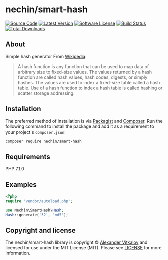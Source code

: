 #  nechin/smart-hash
[![Source Code][badge-source]][source]
[![Latest Version][badge-release]][release]
[![Software License][badge-license]][license]
[![Build Status][badge-build]][build]
[![Total Downloads][badge-downloads]][downloads]

## About

Simple hash generator
From [Wikipedia](https://en.wikipedia.org/wiki/Hash_function):
> A hash function is any function that can be used to map data of arbitrary size to fixed-size values. The values returned by a hash function are called hash values, hash codes, digests, or simply hashes. The values are used to index a fixed-size table called a hash table. Use of a hash function to index a hash table is called hashing or scatter storage addressing.

## Installation

The preferred method of installation is via [Packagist][packagist] and [Composer][composer]. Run the following command to install the package and add it as a requirement to your project's `composer.json`:

```bash
composer require nechin/smart-hash
```

## Requirements

PHP 7.1.0

## Examples

```php
<?php
require 'vendor/autoload.php';

use Nechin\SmartHash\Hash;
Hash::generate('32', 'md5');
```

## Copyright and license

The nechin/smart-hash library is copyright © [Alexander Vitkalov](http://vitkalov.ru/) and licensed for use under the MIT License (MIT). Please see [LICENSE][] for more information.

[packagist]: https://packagist.org/packages/nechin/smart-hash
[composer]: http://getcomposer.org/

[badge-source]: https://img.shields.io/badge/source-nechin/smart-hash-blue.svg?style=flat-square
[badge-release]: https://img.shields.io/packagist/v/nechin/smart-hash.svg?style=flat-square
[badge-license]: https://img.shields.io/badge/license-MIT-brightgreen.svg?style=flat-square
[badge-build]: https://img.shields.io/travis/nechin/smart-hash/master.svg?style=flat-square
[badge-coverage]: https://img.shields.io/coveralls/nechin/smart-hash/master.svg?style=flat-square
[badge-downloads]: https://img.shields.io/packagist/dt/nechin/smart-hash.svg?style=flat-square

[source]: https://github.com/nechin/smart-hash
[release]: https://packagist.org/packages/nechin/smart-hash
[license]: https://github.com/nechin/smart-hash/blob/master/LICENSE
[build]: https://travis-ci.org/nechin/smart-hash
[downloads]: https://packagist.org/packages/nechin/smart-hash
